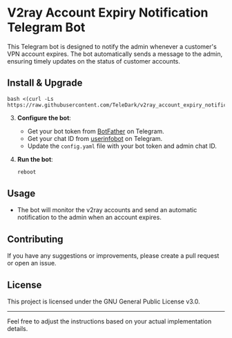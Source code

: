 # V2ray Account Expiry Notification Telegram Bot

This Telegram bot is designed to notify the admin whenever a customer's VPN account expires. The bot automatically sends a message to the admin, ensuring timely updates on the status of customer accounts.

## Install & Upgrade

```
bash <(curl -Ls https://raw.githubusercontent.com/TeleDark/v2ray_account_expiry_notification/main/install.sh)
```
3. **Configure the bot**:
   - Get your bot token from [BotFather](https://t.me/BotFather) on Telegram.
   - Get your chat ID from [userinfobot](https://t.me/userinfobot) on Telegram.
   - Update the `config.yaml` file with your bot token and admin chat ID.

4. **Run the bot**:
    ```bash
    reboot
    ```

## Usage

- The bot will monitor the v2ray accounts and send an automatic notification to the admin when an account expires.

## Contributing

If you have any suggestions or improvements, please create a pull request or open an issue.

## License

This project is licensed under the GNU General Public License v3.0.

---

Feel free to adjust the instructions based on your actual implementation details.
